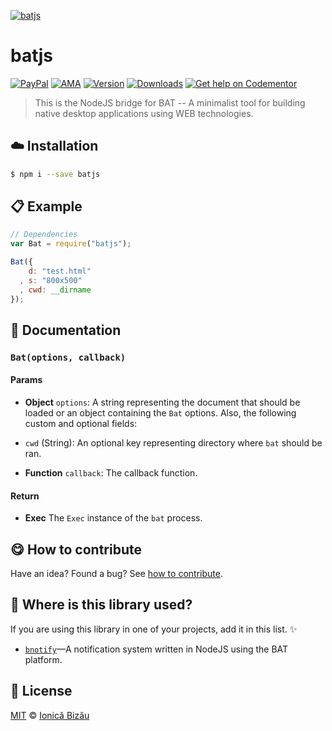 
[![batjs](http://i.imgur.com/q1xhk03.png)](#)

# batjs

 [![PayPal](https://img.shields.io/badge/%24-paypal-f39c12.svg)][paypal-donations] [![AMA](https://img.shields.io/badge/ask%20me-anything-1abc9c.svg)](https://github.com/IonicaBizau/ama) [![Version](https://img.shields.io/npm/v/batjs.svg)](https://www.npmjs.com/package/batjs) [![Downloads](https://img.shields.io/npm/dt/batjs.svg)](https://www.npmjs.com/package/batjs) [![Get help on Codementor](https://cdn.codementor.io/badges/get_help_github.svg)](https://www.codementor.io/johnnyb?utm_source=github&utm_medium=button&utm_term=johnnyb&utm_campaign=github)

> This is the NodeJS bridge for BAT -- A minimalist tool for building native desktop applications using WEB technologies.

## :cloud: Installation

```sh
$ npm i --save batjs
```


## :clipboard: Example



```js
// Dependencies
var Bat = require("batjs");

Bat({
    d: "test.html"
  , s: "800x500"
  , cwd: __dirname
});
```

## :memo: Documentation


### `Bat(options, callback)`

#### Params
- **Object** `options`: A string representing the document that should be loaded or an object containing the `Bat` options. Also, the following custom and optional fields:

 - `cwd` (String): An optional key representing directory where `bat` should be ran.
- **Function** `callback`: The callback function.

#### Return
- **Exec** The `Exec` instance of the `bat` process.



## :yum: How to contribute
Have an idea? Found a bug? See [how to contribute][contributing].

## :dizzy: Where is this library used?
If you are using this library in one of your projects, add it in this list. :sparkles:


 - [`bnotify`](https://github.com/IonicaBizau/bnotify)—A notification system written in NodeJS using the BAT platform.

## :scroll: License

[MIT][license] © [Ionică Bizău][website]

[paypal-donations]: https://www.paypal.com/cgi-bin/webscr?cmd=_s-xclick&hosted_button_id=RVXDDLKKLQRJW
[donate-now]: http://i.imgur.com/6cMbHOC.png

[license]: http://showalicense.com/?fullname=Ionic%C4%83%20Biz%C4%83u%20%3Cbizauionica%40gmail.com%3E%20(http%3A%2F%2Fionicabizau.net)&year=2015#license-mit
[website]: http://ionicabizau.net
[contributing]: /CONTRIBUTING.md
[docs]: /DOCUMENTATION.md
